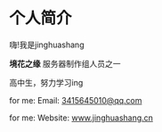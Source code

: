 # 个人简介

嗨!我是jinghuashang
  
**境花之缘** 服务器制作组人员之一 
  
高中生，努力学习ing
  
for me:
Email: 3415645010@qq.com

for me:
Website: www.jinghuashang.cn

